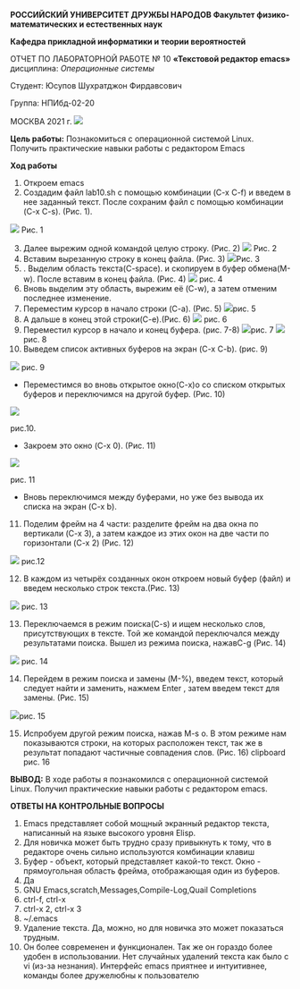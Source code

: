 ﻿**РОССИЙСКИЙ УНИВЕРСИТЕТ ДРУЖБЫ НАРОДОВ Факультет физико-математических и естественных наук** 

**Кафедра прикладной информатики и теории вероятностей** 

ОТЧЕТ ПО ЛАБОРАТОРНОЙ РАБОТЕ № 10 **«Текстовой редактор emacs»** дисциплина: *Операционные системы* 

Студент: Юсупов Шухратджон Фирдавсович  

Группа: НПИбд-02-20 

МОСКВА 2021 г. ![](Aspose.Words.752091a2-929a-4482-a728-4a7a478d725d.001.png)

**Цель работы:** Познакомиться с операционной системой Linux. Получить практические навыки работы с редактором Emacs 

**Ход работы** 

1. Откроем emacs 
1. Создадим файл lab10.sh с помощью комбинации (C-x C-f) и введем в нее заданный текст. После сохраним файл с помощью комбинации (C-x C-s). (Рис. 1). 

![](Aspose.Words.752091a2-929a-4482-a728-4a7a478d725d.002.jpeg) Рис. 1 

3. Далее вырежим одной командой целую строку. (Рис. 2) ![](Aspose.Words.752091a2-929a-4482-a728-4a7a478d725d.003.png) Рис. 2 
3. Вставим вырезанную строку в конец файла. (Рис. 3) ![](Aspose.Words.752091a2-929a-4482-a728-4a7a478d725d.004.png)Рис. 3 
3. . Выделим область текста(C-space). и скопируем в буфер обмена(M-w). После вставим в конец файла. (Рис. 4) ![](Aspose.Words.752091a2-929a-4482-a728-4a7a478d725d.005.png) рис. 4 
3. Вновь выделим эту область, вырежим её (C-w), а затем отменим последнее изменение. 
3. Переместим курсор в начало строки (C-a). (Рис. 5) ![](Aspose.Words.752091a2-929a-4482-a728-4a7a478d725d.006.png)рис. 5 
8. А дальше в конец этой строки(С-е).(Рис. 6) ![](Aspose.Words.752091a2-929a-4482-a728-4a7a478d725d.007.png) рис. 6 
8. Переместил курсор в начало и конец буфера. (рис. 7-8) ![](Aspose.Words.752091a2-929a-4482-a728-4a7a478d725d.008.png)рис. 7 ![](Aspose.Words.752091a2-929a-4482-a728-4a7a478d725d.009.png) рис. 8 
8. Выведем список активных буферов на экран (C-x C-b). (рис. 9) 

![](Aspose.Words.752091a2-929a-4482-a728-4a7a478d725d.010.jpeg) рис. 9 

- Переместимся во вновь открытое окно(C-x)o со списком открытых буферов и переключимся на другой буфер. (Рис. 10) 

![](Aspose.Words.752091a2-929a-4482-a728-4a7a478d725d.011.jpeg)

рис.10. 

- Закроем это окно (C-x 0). (Рис. 11) 

![](Aspose.Words.752091a2-929a-4482-a728-4a7a478d725d.012.jpeg)

рис. 11 

- Вновь переключимся между буферами, но уже без вывода их списка на экран (C-x b). 
11. Поделим фрейм на 4 части: разделите фрейм на два окна по вертикали (C-x 3), а затем каждое из этих окон на две части по горизонтали (C-x 2) (Рис. 12) 

![](Aspose.Words.752091a2-929a-4482-a728-4a7a478d725d.013.jpeg) рис.12 

12. В каждом из четырёх созданных окон откроем новый буфер (файл) и введем несколько строк текста.(Рис. 13) 

![](Aspose.Words.752091a2-929a-4482-a728-4a7a478d725d.014.jpeg) рис. 13 

13. Переключаемся в режим поиска(C-s) и ищем несколько слов, присутствующих в тексте. Той же командой переключался между результатами поиска. Вышел из режима поиска, нажавC-g (Рис. 14) 

![](Aspose.Words.752091a2-929a-4482-a728-4a7a478d725d.015.jpeg) рис. 14 

14. Перейдем в режим поиска и замены (M-%), введем текст, который следует найти и заменить, нажмем Enter , затем введем текст для замены. (Рис. 15) 

![](Aspose.Words.752091a2-929a-4482-a728-4a7a478d725d.016.png)рис. 15 

15. Испробуем другой режим поиска, нажав M-s o. В этом режиме нам показываются строки, на которых расположен текст, так же в результат попадают частичные совпадения слов. (Рис. 16) clipboard рис. 16 

**ВЫВОД:** В ходе работы я познакомился с операционной системой Linux. Получил практические навыки работы с редактором emacs. 

**ОТВЕТЫ НА КОНТРОЛЬНЫЕ ВОПРОСЫ** 

1. Emacs представляет собой мощный экранный редактор текста, написанный на языке высокого уровня Elisp. 
2. Для новичка может быть трудно сразу привыкнуть к тому, что в редакторе очень сильно используются комбинации клавиш 
2. Буфер - объект, который представляет какой-то текст. Окно - прямоугольная область фрейма, отображающая один из буферов. 
2. Да 
2. GNU Emacs,scratch,Messages,Compile-Log,Quail Completions 
2. ctrl-f, ctrl-x 
2. ctrl-x 2, ctrl-x 3 
2. ~/.emacs 
2. Удаление текста. Да, можно, но для новичка это может показаться трудным. 
2. Он более современен и функционален. Так же он гораздо более удобен в использовании. Нет случайных удалений текста как было с vi (из-за незнания). Интерфейс emacs приятнее и интуитивнее, команды более дружелюбны к пользователю 
